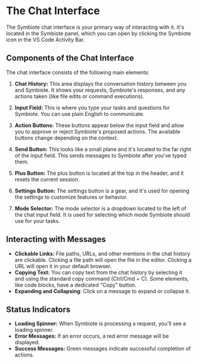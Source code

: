 # The Chat Interface

The Symbiote chat interface is your primary way of interacting with it. It's located in the Symbiote panel, which you can open by clicking the Symbiote icon in the VS Code Activity Bar.

## Components of the Chat Interface

The chat interface consists of the following main elements:

1. **Chat History:** This area displays the conversation history between you and Symbiote. It shows your requests, Symbiote's responses, and any actions taken (like file edits or command executions).

2. **Input Field:** This is where you type your tasks and questions for Symbiote. You can use plain English to communicate.

3. **Action Buttons:** These buttons appear below the input field and allow you to approve or reject Symbiote's proposed actions. The available buttons change depending on the context.

4. **Send Button:** This looks like a small plane and it's located to the far right of the input field. This sends messages to Symbiote after you've typed them.

5. **Plus Button:** The plus button is located at the top in the header, and it resets the current session.

6. **Settings Button:** The settings button is a gear, and it's used for opening the settings to customize features or behavior.

7. **Mode Selector:** The mode selector is a dropdown located to the left of the chat input field. It is used for selecting which mode Symbiote should use for your tasks.

## Interacting with Messages

* **Clickable Links:** File paths, URLs, and other mentions in the chat history are clickable. Clicking a file path will open the file in the editor. Clicking a URL will open it in your default browser.
* **Copying Text:** You can copy text from the chat history by selecting it and using the standard copy command (Ctrl/Cmd + C). Some elements, like code blocks, have a dedicated "Copy" button.
* **Expanding and Collapsing**: Click on a message to expand or collapse it.

## Status Indicators

* **Loading Spinner:** When Symbiote is processing a request, you'll see a loading spinner.
* **Error Messages:** If an error occurs, a red error message will be displayed.
* **Success Messages:** Green messages indicate successful completion of actions.
